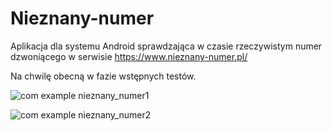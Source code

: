 # Nieznany-numer
Aplikacja dla systemu Android sprawdzająca w czasie rzeczywistym numer dzwoniącego w serwisie https://www.nieznany-numer.pl/

Na chwilę obecną w fazie wstępnych testów.

![com example nieznany_numer1](https://user-images.githubusercontent.com/17749811/152437910-c51bf7e8-3d37-4909-8f7c-2ebf32a00549.jpg)

![com example nieznany_numer2](https://user-images.githubusercontent.com/17749811/152437943-0f16e916-7a18-4a04-a571-d44c76e4edb9.jpg)
